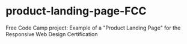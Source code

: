 # product-landing-page-FCC
Free Code Camp project: Example of a "Product Landing Page" for the Responsive Web Design Certification
